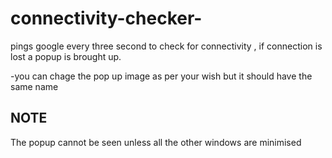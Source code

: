 # connectivity-checker-
pings google every three second to check for connectivity , if connection is lost a popup is brought up.

-you can chage the pop up image as per your wish but it should have the same name

NOTE
-----
The popup cannot be seen unless all the other windows are minimised

